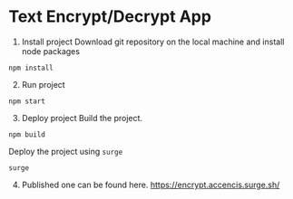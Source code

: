 # Text Encrypt/Decrypt App

1. Install project
Download git repository on the local machine and install node packages

```
npm install
```

2. Run project

```
npm start
```

3. Deploy project
Build the project.
```
npm build
```
Deploy the project using `surge`
```
surge
```

4. Published one can be found here.
https://encrypt.accencis.surge.sh/